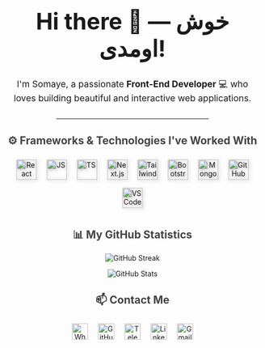 <h1 align="center" style="font-size: 2.8rem; font-weight:700;">Hi there 👋 — خوش اومدی!</h1>

<p align="center" style="font-size: 1.1rem; max-width: 700px; margin: auto;">
I'm Somaye, a passionate <strong>Front-End Developer</strong> 💻 who loves building beautiful and interactive web applications.
</p>

<hr style="width:60%; margin:30px auto;" />

<h2 align="center" style="color:#444;">⚙️ Frameworks & Technologies I've Worked With</h2>
<p align="center">
  <a href="https://reactjs.org"><img style="margin:8px; filter: drop-shadow(2px 2px 3px #aaa);" src="https://cdn.jsdelivr.net/npm/simple-icons@v10/icons/react.svg" alt="React" width="40"/></a>
  <a href="https://developer.mozilla.org/en-US/docs/Web/JavaScript"><img style="margin:8px; filter: drop-shadow(2px 2px 3px #aaa);" src="https://cdn.jsdelivr.net/npm/simple-icons@v10/icons/javascript.svg" alt="JS" width="40"/></a>
  <a href="https://www.typescriptlang.org"><img style="margin:8px; filter: drop-shadow(2px 2px 3px #aaa);" src="https://cdn.jsdelivr.net/npm/simple-icons@v10/icons/typescript.svg" alt="TS" width="40"/></a>
  <a href="https://nextjs.org"><img style="margin:8px; filter: drop-shadow(2px 2px 3px #aaa);" src="https://cdn.jsdelivr.net/npm/simple-icons@v10/icons/nextdotjs.svg" alt="Next.js" width="40"/></a>
  <a href="https://tailwindcss.com"><img style="margin:8px; filter: drop-shadow(2px 2px 3px #aaa);" src="https://cdn.jsdelivr.net/npm/simple-icons@v10/icons/tailwindcss.svg" alt="Tailwind" width="40"/></a>
  <a href="https://getbootstrap.com"><img style="margin:8px; filter: drop-shadow(2px 2px 3px #aaa);" src="https://cdn.jsdelivr.net/npm/simple-icons@v10/icons/bootstrap.svg" alt="Bootstrap" width="40"/></a>
  <a href="https://www.mongodb.com"><img style="margin:8px; filter: drop-shadow(2px 2px 3px #aaa);" src="https://cdn.jsdelivr.net/npm/simple-icons@v10/icons/mongodb.svg" alt="MongoDB" width="40"/></a>
  <a href="https://github.com"><img style="margin:8px; filter: drop-shadow(2px 2px 3px #aaa);" src="https://cdn.jsdelivr.net/npm/simple-icons@v10/icons/github.svg" alt="GitHub" width="40"/></a>
  <a href="https://code.visualstudio.com"><img style="margin:8px; filter: drop-shadow(2px 2px 3px #aaa);" src="https://cdn.jsdelivr.net/npm/simple-icons@v10/icons/visualstudiocode.svg" alt="VS Code" width="40"/></a>
</p>

<h2 align="center" style="color:#444;">📊 My GitHub Statistics</h2>
<p align="center">
  <img src="https://github-readme-streak-stats.herokuapp.com/?user=somaye56" alt="GitHub Streak" />
</p>

<p align="center">
  <img src="https://github-readme-stats.vercel.app/api?username=somaye56&show_icons=true&count_private=true&include_all_commits=true" alt="GitHub Stats" />
</p>

<h2 align="center" style="color:#444;">📫 Contact Me</h2>
<p align="center">
  <a href="https://wa.me/989356130954"><img style="margin:8px;" src="https://cdn.jsdelivr.net/npm/simple-icons@v10/icons/whatsapp.svg" width="32" alt="WhatsApp"/></a>
  <a href="https://github.com/somaye56"><img style="margin:8px;" src="https://cdn.jsdelivr.net/npm/simple-icons@v10/icons/github.svg" width="32" alt="GitHub"/></a>
  <a href="https://t.me/QSomayeh"><img style="margin:8px;" src="https://cdn.jsdelivr.net/npm/simple-icons@v10/icons/telegram.svg" width="32" alt="Telegram"/></a>
  <a href="https://www.linkedin.com/in/somaye-baniasadi"><img style="margin:8px;" src="https://cdn.jsdelivr.net/npm/simple-icons@v10/icons/linkedin.svg" width="32" alt="LinkedIn"/></a>
  <a href="mailto:s0maye.baniasadiii@gmail.com"><img style="margin:8px;" src="https://cdn.jsdelivr.net/npm/simple-icons@v10/icons/gmail.svg" width="32" alt="Gmail"/></a>
</p>
